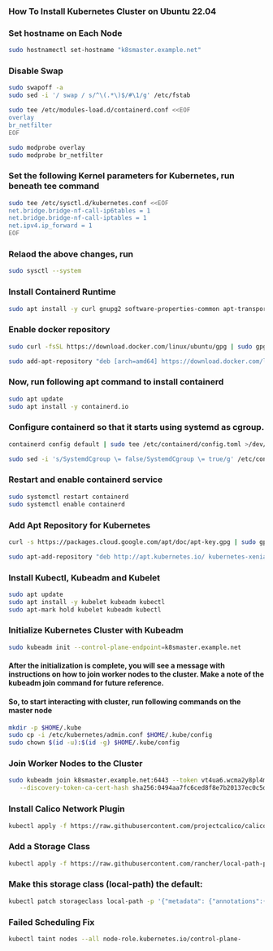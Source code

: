 ### How To Install Kubernetes Cluster on Ubuntu 22.04

### Set hostname on Each Node

```bash
sudo hostnamectl set-hostname "k8smaster.example.net"
```

### Disable Swap

```bash
sudo swapoff -a
sudo sed -i '/ swap / s/^\(.*\)$/#\1/g' /etc/fstab
```

```bash
sudo tee /etc/modules-load.d/containerd.conf <<EOF
overlay
br_netfilter
EOF
```

```bash
sudo modprobe overlay
sudo modprobe br_netfilter
```

### Set the following Kernel parameters for Kubernetes, run beneath tee command

```bash
sudo tee /etc/sysctl.d/kubernetes.conf <<EOF
net.bridge.bridge-nf-call-ip6tables = 1
net.bridge.bridge-nf-call-iptables = 1
net.ipv4.ip_forward = 1
EOF
```

### Relaod the above changes, run

```bash
sudo sysctl --system
```

### Install Containerd Runtime

```bash
sudo apt install -y curl gnupg2 software-properties-common apt-transport-https ca-certificates
```

### Enable docker repository

```bash
sudo curl -fsSL https://download.docker.com/linux/ubuntu/gpg | sudo gpg --dearmour -o /etc/apt/trusted.gpg.d/docker.gpg

sudo add-apt-repository "deb [arch=amd64] https://download.docker.com/linux/ubuntu $(lsb_release -cs) stable"
```

### Now, run following apt command to install containerd

```bash
sudo apt update
sudo apt install -y containerd.io
```

### Configure containerd so that it starts using systemd as cgroup.

```bash
containerd config default | sudo tee /etc/containerd/config.toml >/dev/null 2>&1

sudo sed -i 's/SystemdCgroup \= false/SystemdCgroup \= true/g' /etc/containerd/config.toml
```

### Restart and enable containerd service

```bash
sudo systemctl restart containerd
sudo systemctl enable containerd
```

### Add Apt Repository for Kubernetes

```bash
curl -s https://packages.cloud.google.com/apt/doc/apt-key.gpg | sudo gpg --dearmour -o /etc/apt/trusted.gpg.d/kubernetes-xenial.gpg

sudo apt-add-repository "deb http://apt.kubernetes.io/ kubernetes-xenial main"
```

### Install Kubectl, Kubeadm and Kubelet

```bash
sudo apt update
sudo apt install -y kubelet kubeadm kubectl
sudo apt-mark hold kubelet kubeadm kubectl
```

### Initialize Kubernetes Cluster with Kubeadm

```bash
sudo kubeadm init --control-plane-endpoint=k8smaster.example.net
```

#### After the initialization is complete, you will see a message with instructions on how to join worker nodes to the cluster. Make a note of the kubeadm join command for future reference.

#### So, to start interacting with cluster, run following commands on the master node

```bash
mkdir -p $HOME/.kube
sudo cp -i /etc/kubernetes/admin.conf $HOME/.kube/config
sudo chown $(id -u):$(id -g) $HOME/.kube/config
```

### Join Worker Nodes to the Cluster

```bash
sudo kubeadm join k8smaster.example.net:6443 --token vt4ua6.wcma2y8pl4menxh2 \
   --discovery-token-ca-cert-hash sha256:0494aa7fc6ced8f8e7b20137ec0c5d2699dc5f8e616656932ff9173c94962a36
```

### Install Calico Network Plugin

```bash
kubectl apply -f https://raw.githubusercontent.com/projectcalico/calico/v3.25.0/manifests/calico.yaml
```

### Add a Storage Class

```bash
kubectl apply -f https://raw.githubusercontent.com/rancher/local-path-provisioner/master/deploy/local-path-storage.yaml
```

### Make this storage class (local-path) the default:

```bash
kubectl patch storageclass local-path -p '{"metadata": {"annotations":{"storageclass.kubernetes.io/is-default-class":"true"}}}'
```

### Failed Scheduling Fix

```bash
kubectl taint nodes --all node-role.kubernetes.io/control-plane-
```